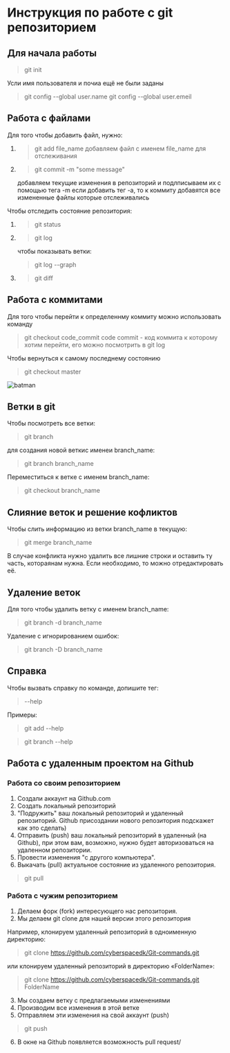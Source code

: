 # Инструкция по работе с git репозиторием

## Для начала работы
> git init

Усли имя пользователя и почиа ещё не были заданы
> git config --global user.name
> git config --global user.emeil


## Работа с файлами

Для того чтобы добавить файл, нужно:
1. > git add file_name
    добавляем файл с именем file_name для отслеживания
2. > git commit -m "some message"

    добавляем текущие изменения в репозиторий и подлписываем их с помощью тега -m
    если добавить тег -a, то к коммиту добавятся все измененные файлы которые отслеживались

Чтобы отследить состояние репозитория:
1. > git status
2. > git log

    чтобы показывать ветки:
    > git log  --graph

3. > git diff


## Работа с коммитами
Для того чтобы перейти к определеннму коммиту можно использовать команду
> git checkout code_commit
    code commit - код коммита к которому хотим перейти, его можно посмотрить в git log

Чтобы вернуться к самому последнему состоянию

> git checkout master

![batman](batman.jpg)


## Ветки в git
Чтобы посмотреть все ветки:
> git branch

для создания новой веткис именеи branch_name:
> git branch branch_name

Переместиться к ветке с именем branch_name:
> git checkout branch_name

## Слияние веток и решение кофликтов
Чтобы слить информацию из ветки branch_name в текущую:
> git merge branch_name

В случае конфликта нужно удалить все лишние строки и оставить ту часть, котораянам нужна. Если необходимо, то можно отредактировать её.

## Удаление веток
Для того чтобы удалить ветку с именем branch_name:
> git branch -d branch_name

Удаление с игнорированием ошибок:
> git branch -D branch_name

## Справка
Чтобы вызвать справку по команде, допишите тег:
> --help

Примеры:

> git add --help

> git branch --help


## Работа с удаленным проектом на Github

### Работа со своим репозиторием

1. Создали аккаунт на Github.com
2. Создать локальный репозиторий
3. "Подружить" ваш локальный репозиторий и удаленный репозиторий. Github присоздании нового репозитория подскажет как это сделать)
4. Отправить (push) ваш локальный репозиторий в удаленный (на Github), при этом вам, возможно, нужно будет авторизоваться на удаленном репозитории.
5. Провести изменения "с другого компьютера".
6. Выкачать (pull) актуальное состояние из удаленного репозитория.

> git pull

### Работа с чужим репозиторием

1. Делаем форк (fork) интересующего нас репозитория.
2. Мы делаем git clone для нашей версии этого репозитория

Например, клонируем удаленный репозиторий в одноименную директорию:

> git clone https://github.com/cyberspacedk/Git-commands.git   

или клонируем удаленный репозиторий в директорию «FolderName»:

> git clone https://github.com/cyberspacedk/Git-commands.git FolderName

3. Мы создаем ветку с предлагаемыми изменениями
4. Производим все изменения в этой ветке
5. Отправляем эти изменения на свой аккаунт (push)

> git push

6. В окне на Github появляется возможность pull request/
